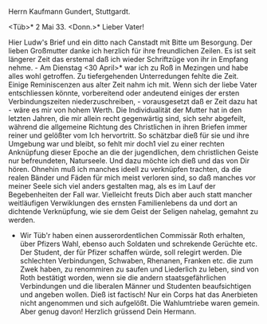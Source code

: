 Herrn Kaufmann Gundert, Stuttgardt.

 <Tüb>* 2 Mai 33. <Donn.>*
Lieber Vater!

Hier Ludw's Brief und ein ditto nach Canstadt mit Bitte um Besorgung. Der lieben Großmutter danke ich herzlich für ihre freundlichen Zeilen. Es ist seit längerer Zeit das erstemal daß ich wieder Schriftzüge von ihr in Empfang nehme. - Am Dienstag <30 April>* war ich zu Roß in Mezingen und habe alles wohl getroffen. Zu tiefergehenden Unterredungen fehlte die Zeit. Einige Reminiscenzen aus alter Zeit nahm ich mit. Wenn sich der liebe Vater entschliessen könnte, vorbereitend oder andeutend einiges der ersten Verbindungszeiten niederzuschreiben, - vorausgesetzt daß er Zeit dazu hat - wäre es mir von hohem Werth. Die Individualität der Mutter hat in den letzten Jahren, die mir allein recht gegenwärtig sind, sich sehr abgefeilt, während die allgemeine Richtung des Christlichen in ihren Briefen immer reiner und gelößter vom Ich hervortritt. So schätzbar dieß für sie und ihre Umgebung war und bleibt, so fehlt mir doch1 viel zu einer rechten Anknüpfung dieser Epoche an die der jugendlichen, dem christlichen Geiste nur befreundeten, Naturseele. Und dazu möchte ich dieß und das von Dir hören. Ohnehin muß ich manches ideell zu verknüpfen trachten, da die realen Bänder und Fäden für mich meist verloren sind, so daß manches vor meiner Seele sich viel anders gestalten mag, als es im Lauf der Begebenheiten der Fall war. Vielleicht freuts Dich aber auch statt mancher weitläufigen Verwiklungen des ernsten Familienlebens da und dort an dichtende Verknüpfung, wie sie dem Geist der Seligen nahelag, gemahnt zu werden.

- Wir Tüb'r haben einen ausserordentlichen Commissär Roth erhalten, über Pfizers Wahl, ebenso auch Soldaten und schrekende Gerüchte etc. Der Student, der für Pfizer schaffen würde, soll relegirt werden. Die schlechten Verbindungen, Schwaben, Rhenanen, Franken etc. die zum Zwek haben, zu renommiren zu saufen und Liederlich zu leben, sind von Roth bestätigt worden, wenn sie die andern staatsgefährlichen Verbindungen und die liberalen Männer und Studenten beaufsichtigen und angeben wollen. Dieß ist factisch! Nur ein Corps hat das Anerbieten nicht angenommen und sich aufgelößt. Die Wahlumtriebe waren gemein. Aber genug davon! Herzlich grüssend
 Dein Hermann.

